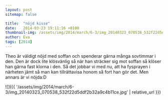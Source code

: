 ```yaml
---
layout: post
sitemap: false

title:  "nöjd kisse"
date:   2014-03-23 19:11:16 +0100
thumbnail-img: /assets/img/2014/march/6-3/img_20140323_070538_532f22d5ddf2b32a9c4b11ce.jpg
author: Eva
tags: [2014]
---
```


Theo är väldigt nöjd med soffan och spenderar gärna många sovtimmar i den. Den är dock lite klösvänlig så när han sträcker sig mot soffan så klöser han gärna fast klorna i den. Så det jobbar vi med nu,  att ha fysprayen i närheten jämt så man kan tillrättavisa honom så fort han gör det. Men annars är vi nöjda:D

![]({{ '/assets/img/2014/march/6-3/img_20140323_070538_532f22d5ddf2b32a9c4b11ce.jpg'  | relative_url }})

